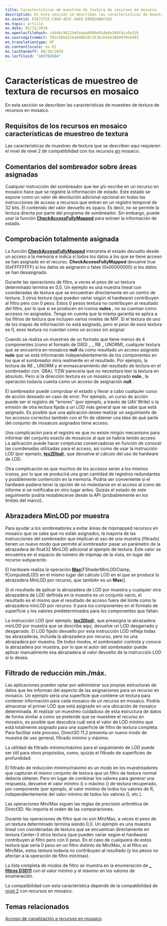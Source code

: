 ```yaml
---
title: Características de muestreo de textura de recursos en mosaico
description: En esta sección se describen las características de muestreo de textura de recursos en mosaico.
ms.assetid: E56737CE-C468-4D3C-84EE-E8EB2AB6F505
ms.topic: article
ms.date: 05/31/2018
ms.openlocfilehash: cdd46c96219e54aea6990e91de8e340fdca5e32b
ms.sourcegitcommit: 592c9bbd22ba69802dc353bcb5eb30699f9e9403
ms.translationtype: MT
ms.contentlocale: es-ES
ms.lasthandoff: 08/20/2020
ms.locfileid: "103792694"
---
```

# <a name="tiled-resources-texture-sampling-features"></a>Características de muestreo de textura de recursos en mosaico

En esta sección se describen las características de muestreo de textura de recursos en mosaico.

## <a name="requirements-of-tiled-resources-texture-sampling-features"></a>Requisitos de los recursos en mosaico características de muestreo de textura

Las características de muestreo de textura que se describen aquí requieren el nivel de nivel 2 de compatibilidad con los recursos [en](tier-2.md) mosaico.

## <a name="shader-feedback-about-mapped-areas"></a>Comentarios del sombreador sobre áreas asignadas

Cualquier instrucción del sombreador que lee y/o escribe en un recurso en mosaico hace que se registre la información de estado. Este estado se expone como un valor de devolución adicional opcional en todas las instrucciones de acceso a recursos que entran en un registro temporal de 32 bits. El contenido del valor devuelto es opaco. Es decir, no se permite la lectura directa por parte del programa de sombreador. Sin embargo, puede usar la función [**CheckAccessFullyMapped**](/windows/desktop/direct3dhlsl/checkaccessfullymapped) para extraer la información de estado.

## <a name="fully-mapped-check"></a>Comprobación totalmente asignada

La función [**CheckAccessFullyMapped**](/windows/desktop/direct3dhlsl/checkaccessfullymapped) interpreta el estado devuelto desde un acceso a la memoria e indica si todos los datos a los que se tiene acceso se han asignado en el recurso. **CheckAccessFullyMapped** devuelve true (0xFFFFFFFF) si los datos se asignaron o false (0x00000000) si los datos se han desasignado.

Durante las operaciones de filtro, a veces el peso de un textura determinado termina en 0,0. Un ejemplo es una muestra lineal con coordenadas de textura que se encuentran directamente en un centro de textura: 3 otros textura (que pueden variar según el hardware) contribuyen al filtro pero con 0 peso. Estos 0 pesos textura no contribuyen al resultado del filtro, por lo que si se producen en iconos **nulos** , no se cuentan como accesos no asignados. Tenga en cuenta que la misma garantía se aplica a los filtros de textura que incluyen varios niveles de MIP. Si el textura de uno de los mapas de información no está asignado, pero el peso de esos textura es 0, esos textura no cuentan como un acceso sin asignar.

Cuando se realiza un muestreo de un formato que tiene menos de 4 componentes (como el formato de DXGI \_ \_ R8 \_ UNORM), cualquier textura que se encuentra en mosaicos **null** da como resultado un acceso asignado **nulo** que se está informando independientemente de los componentes en los que el sombreador mira realmente en el resultado. Por ejemplo, la lectura de R8 \_ UNORM y el enmascaramiento del resultado de lectura en el sombreador con. GBA/. YZW parecería que no necesitara leer la textura en absoluto. Pero si la dirección textura es un mosaico asignado **nulo** , la operación todavía cuenta como un acceso de asignación **null** .

El sombreador puede comprobar el estado y llevar a cabo cualquier curso de acción deseado en caso de error. Por ejemplo, un curso de acción puede ser el registro de "errores" (por ejemplo, a través de UAV Write) o la emisión de otra lectura fijada a un LOD más general que se sabe que está asignado. Es posible que una aplicación desee realizar un seguimiento de los accesos correctos también con el fin de obtener una idea de qué parte del conjunto de mosaicos asignados tiene acceso.

Una complicación para el registro es que no existe ningún mecanismo para informar del conjunto exacto de mosaicos al que se habría tenido acceso. La aplicación puede hacer conjeturas conservadoras en función de conocer las coordenadas utilizadas para el acceso, así como de usar la instrucción LOD (por ejemplo, [**tex2Dlod**](/windows/desktop/direct3dhlsl/dx-graphics-hlsl-tex2dlod)), que devuelve el cálculo del uso de hardware de LOD.

Otra complicación es que muchos de los accesos serán a los mismos iconos, por lo que se producirá una gran cantidad de registros redundantes y posiblemente contención en la memoria. Podría ser conveniente si el hardware pudiera tener la opción de no molestarse en el acceso al icono de informe si se notificaba en otro lugar antes. Quizás el estado de este seguimiento podría restablecerse desde la API (probablemente en los límites del marco).

## <a name="per-sample-minlod-clamp"></a>Abrazadera MinLOD por muestra

Para ayudar a los sombreadores a evitar áreas de mipmapped recursos en mosaico que se sabe que no están asignados, la mayoría de las instrucciones del sombreador que implican el uso de una muestra (filtrado) tienen un nuevo modo que permite al sombreador pasar un parámetro de la abrazadera de float32 MinLOD adicional al ejemplo de textura. Este valor se encuentra en el espacio de número de mipmap de la vista, en lugar del recurso subyacente.

El hardware realiza la operación [**Max**](/windows/desktop/direct3dhlsl/dx-graphics-hlsl-max)(FShaderMinLODClamp, fComputedLOD) en el mismo lugar del cálculo LOD en el que se produce la abrazadera MinLOD por recurso, que también es un **Max**().

Si el resultado de aplicar la abrazadera de LOD por muestra y cualquier otra abrazadera de LOD definida en la muestra es un conjunto vacío, el resultado es el mismo que el resultado de acceso fuera del límite como la abrazadera minLOD por recurso: 0 para los componentes en el formato de superficie y los valores predeterminados para los componentes que faltan.

La instrucción LOD (por ejemplo, [**tex2Dlod**](/windows/desktop/direct3dhlsl/dx-graphics-hlsl-tex2dlod)), que preasigna la abrazadera minLOD por muestra que se describe aquí, devuelve un LOD desgarrado y desgarrado. El LOD fijado devuelto por esta instrucción LOD refleja todas las abrazaderas, incluida la abrazadera por recurso, pero no una abrazadera por muestra. De todos modos, el sombreador controla y conoce la abrazadera por muestra, por lo que el autor del sombreador puede aplicar manualmente esa abrazadera al valor devuelto de la instrucción LOD si lo desea.

## <a name="minmax-reduction-filtering"></a>Filtrado de reducción mín./máx.

Las aplicaciones pueden optar por administrar sus propias estructuras de datos que les informan del aspecto de las asignaciones para un recurso en mosaico. Un ejemplo sería una superficie que contiene un textura para contener información para cada mosaico de un recurso en mosaico. Podría almacenar el primer LOD que está asignado en una ubicación de mosaico determinada. Al realizar un muestreo cuidadoso de esta estructura de datos de forma similar a como se pretende que se muestree el recurso en mosaico, es posible que descubra cuál será el valor de LOD mínimo que está totalmente asignado para una superficie de filtro de textura completa. Para facilitar este proceso, Direct3D 11,2 presenta un nuevo modo de muestra de uso general, filtrado mínimo y máximo.

La utilidad de filtrado mínimo/máximo para el seguimiento de LOD puede ser útil para otros propósitos, como, quizás el filtrado de superficies de profundidad.

El filtrado de reducción mínimo/máximo es un modo en los muestreadores que capturan el mismo conjunto de textura que un filtro de textura normal debería obtener. Pero en lugar de combinar los valores para generar una respuesta, devuelve el valor mínimo () o máximo () de textura recuperado, por componente (por ejemplo, el valor mínimo de todos los valores de R, independientemente del valor mínimo de todos los valores G, etc.).

Las operaciones Min/Max siguen las reglas de precisión aritmética de Direct3D. No importa el orden de las comparaciones.

Durante las operaciones de filtro que no son Min/Max, a veces el peso de un textura determinado termina siendo 0,0. Un ejemplo es una muestra lineal con coordenadas de textura que se encuentran directamente en textura Center-3 otros textura (que pueden variar según el hardware) contribuyen al filtro pero con 0 peso. En el caso de cualquiera de estos textura que sería 0 peso en un filtro distinto de Min/Max, si el filtro es Min/Max, estos textura todavía no contribuyen al resultado (y los pesos no afectan a la operación de filtro min/max).

La lista completa de modos de filtro se muestra en la enumeración de [**\_ filtros D3D11**](/windows/desktop/api/D3D11/ne-d3d11-d3d11_filter) con el valor mínimo y el máximo en los valores de enumeración.

La compatibilidad con esta característica depende de la compatibilidad de [nivel 2](tier-2.md) con recursos en mosaico.

## <a name="related-topics"></a>Temas relacionados

<dl> <dt>

[Acceso de canalización a recursos en mosaico](pipeline-access-to-tiled-resources.md)
</dt> </dl>

 

 